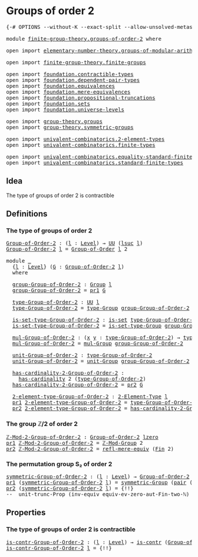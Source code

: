 # Groups of order 2

<pre class="Agda"><a id="30" class="Symbol">{-#</a> <a id="34" class="Keyword">OPTIONS</a> <a id="42" class="Pragma">--without-K</a> <a id="54" class="Pragma">--exact-split</a> <a id="68" class="Pragma">--allow-unsolved-metas</a> <a id="91" class="Symbol">#-}</a>

<a id="96" class="Keyword">module</a> <a id="103" href="finite-group-theory.groups-of-order-2.html" class="Module">finite-group-theory.groups-of-order-2</a> <a id="141" class="Keyword">where</a>

<a id="148" class="Keyword">open</a> <a id="153" class="Keyword">import</a> <a id="160" href="elementary-number-theory.groups-of-modular-arithmetic.html" class="Module">elementary-number-theory.groups-of-modular-arithmetic</a>

<a id="215" class="Keyword">open</a> <a id="220" class="Keyword">import</a> <a id="227" href="finite-group-theory.finite-groups.html" class="Module">finite-group-theory.finite-groups</a>

<a id="262" class="Keyword">open</a> <a id="267" class="Keyword">import</a> <a id="274" href="foundation.contractible-types.html" class="Module">foundation.contractible-types</a>
<a id="304" class="Keyword">open</a> <a id="309" class="Keyword">import</a> <a id="316" href="foundation.dependent-pair-types.html" class="Module">foundation.dependent-pair-types</a>
<a id="348" class="Keyword">open</a> <a id="353" class="Keyword">import</a> <a id="360" href="foundation.equivalences.html" class="Module">foundation.equivalences</a>
<a id="384" class="Keyword">open</a> <a id="389" class="Keyword">import</a> <a id="396" href="foundation.mere-equivalences.html" class="Module">foundation.mere-equivalences</a>
<a id="425" class="Keyword">open</a> <a id="430" class="Keyword">import</a> <a id="437" href="foundation.propositional-truncations.html" class="Module">foundation.propositional-truncations</a>
<a id="474" class="Keyword">open</a> <a id="479" class="Keyword">import</a> <a id="486" href="foundation.sets.html" class="Module">foundation.sets</a>
<a id="502" class="Keyword">open</a> <a id="507" class="Keyword">import</a> <a id="514" href="foundation.universe-levels.html" class="Module">foundation.universe-levels</a>

<a id="542" class="Keyword">open</a> <a id="547" class="Keyword">import</a> <a id="554" href="group-theory.groups.html" class="Module">group-theory.groups</a>
<a id="574" class="Keyword">open</a> <a id="579" class="Keyword">import</a> <a id="586" href="group-theory.symmetric-groups.html" class="Module">group-theory.symmetric-groups</a>

<a id="617" class="Keyword">open</a> <a id="622" class="Keyword">import</a> <a id="629" href="univalent-combinatorics.2-element-types.html" class="Module">univalent-combinatorics.2-element-types</a>
<a id="669" class="Keyword">open</a> <a id="674" class="Keyword">import</a> <a id="681" href="univalent-combinatorics.finite-types.html" class="Module">univalent-combinatorics.finite-types</a>

<a id="719" class="Keyword">open</a> <a id="724" class="Keyword">import</a> <a id="731" href="univalent-combinatorics.equality-standard-finite-types.html" class="Module">univalent-combinatorics.equality-standard-finite-types</a>
<a id="786" class="Keyword">open</a> <a id="791" class="Keyword">import</a> <a id="798" href="univalent-combinatorics.standard-finite-types.html" class="Module">univalent-combinatorics.standard-finite-types</a>
</pre>
## Idea

The type of groups of order 2 is contractible

## Definitions

### The type of groups of order 2

<pre class="Agda"><a id="Group-of-Order-2"></a><a id="964" href="finite-group-theory.groups-of-order-2.html#964" class="Function">Group-of-Order-2</a> <a id="981" class="Symbol">:</a> <a id="983" class="Symbol">(</a><a id="984" href="finite-group-theory.groups-of-order-2.html#984" class="Bound">l</a> <a id="986" class="Symbol">:</a> <a id="988" href="Agda.Primitive.html#597" class="Postulate">Level</a><a id="993" class="Symbol">)</a> <a id="995" class="Symbol">→</a> <a id="997" href="foundation-core.universe-levels.html#222" class="Primitive">UU</a> <a id="1000" class="Symbol">(</a><a id="1001" href="Agda.Primitive.html#780" class="Primitive">lsuc</a> <a id="1006" href="finite-group-theory.groups-of-order-2.html#984" class="Bound">l</a><a id="1007" class="Symbol">)</a>
<a id="1009" href="finite-group-theory.groups-of-order-2.html#964" class="Function">Group-of-Order-2</a> <a id="1026" href="finite-group-theory.groups-of-order-2.html#1026" class="Bound">l</a> <a id="1028" class="Symbol">=</a> <a id="1030" href="finite-group-theory.finite-groups.html#2126" class="Function">Group-of-Order</a> <a id="1045" href="finite-group-theory.groups-of-order-2.html#1026" class="Bound">l</a> <a id="1047" class="Number">2</a>

<a id="1050" class="Keyword">module</a> <a id="1057" href="finite-group-theory.groups-of-order-2.html#1057" class="Module">_</a>
  <a id="1061" class="Symbol">{</a><a id="1062" href="finite-group-theory.groups-of-order-2.html#1062" class="Bound">l</a> <a id="1064" class="Symbol">:</a> <a id="1066" href="Agda.Primitive.html#597" class="Postulate">Level</a><a id="1071" class="Symbol">}</a> <a id="1073" class="Symbol">(</a><a id="1074" href="finite-group-theory.groups-of-order-2.html#1074" class="Bound">G</a> <a id="1076" class="Symbol">:</a> <a id="1078" href="finite-group-theory.groups-of-order-2.html#964" class="Function">Group-of-Order-2</a> <a id="1095" href="finite-group-theory.groups-of-order-2.html#1062" class="Bound">l</a><a id="1096" class="Symbol">)</a>
  <a id="1100" class="Keyword">where</a>

  <a id="1109" href="finite-group-theory.groups-of-order-2.html#1109" class="Function">group-Group-of-Order-2</a> <a id="1132" class="Symbol">:</a> <a id="1134" href="group-theory.groups.html#2398" class="Function">Group</a> <a id="1140" href="finite-group-theory.groups-of-order-2.html#1062" class="Bound">l</a>
  <a id="1144" href="finite-group-theory.groups-of-order-2.html#1109" class="Function">group-Group-of-Order-2</a> <a id="1167" class="Symbol">=</a> <a id="1169" href="foundation-core.dependent-pair-types.html#592" class="Field">pr1</a> <a id="1173" href="finite-group-theory.groups-of-order-2.html#1074" class="Bound">G</a>

  <a id="1178" href="finite-group-theory.groups-of-order-2.html#1178" class="Function">type-Group-of-Order-2</a> <a id="1200" class="Symbol">:</a> <a id="1202" href="foundation-core.universe-levels.html#222" class="Primitive">UU</a> <a id="1205" href="finite-group-theory.groups-of-order-2.html#1062" class="Bound">l</a>
  <a id="1209" href="finite-group-theory.groups-of-order-2.html#1178" class="Function">type-Group-of-Order-2</a> <a id="1231" class="Symbol">=</a> <a id="1233" href="group-theory.groups.html#2641" class="Function">type-Group</a> <a id="1244" href="finite-group-theory.groups-of-order-2.html#1109" class="Function">group-Group-of-Order-2</a>

  <a id="1270" href="finite-group-theory.groups-of-order-2.html#1270" class="Function">is-set-type-Group-of-Order-2</a> <a id="1299" class="Symbol">:</a> <a id="1301" href="foundation-core.sets.html#1099" class="Function">is-set</a> <a id="1308" href="finite-group-theory.groups-of-order-2.html#1178" class="Function">type-Group-of-Order-2</a>
  <a id="1332" href="finite-group-theory.groups-of-order-2.html#1270" class="Function">is-set-type-Group-of-Order-2</a> <a id="1361" class="Symbol">=</a> <a id="1363" href="group-theory.groups.html#2693" class="Function">is-set-type-Group</a> <a id="1381" href="finite-group-theory.groups-of-order-2.html#1109" class="Function">group-Group-of-Order-2</a>

  <a id="1407" href="finite-group-theory.groups-of-order-2.html#1407" class="Function">mul-Group-of-Order-2</a> <a id="1428" class="Symbol">:</a> <a id="1430" class="Symbol">(</a><a id="1431" href="finite-group-theory.groups-of-order-2.html#1431" class="Bound">x</a> <a id="1433" href="finite-group-theory.groups-of-order-2.html#1433" class="Bound">y</a> <a id="1435" class="Symbol">:</a> <a id="1437" href="finite-group-theory.groups-of-order-2.html#1178" class="Function">type-Group-of-Order-2</a><a id="1458" class="Symbol">)</a> <a id="1460" class="Symbol">→</a> <a id="1462" href="finite-group-theory.groups-of-order-2.html#1178" class="Function">type-Group-of-Order-2</a>
  <a id="1486" href="finite-group-theory.groups-of-order-2.html#1407" class="Function">mul-Group-of-Order-2</a> <a id="1507" class="Symbol">=</a> <a id="1509" href="group-theory.groups.html#2886" class="Function">mul-Group</a> <a id="1519" href="finite-group-theory.groups-of-order-2.html#1109" class="Function">group-Group-of-Order-2</a>

  <a id="1545" href="finite-group-theory.groups-of-order-2.html#1545" class="Function">unit-Group-of-Order-2</a> <a id="1567" class="Symbol">:</a> <a id="1569" href="finite-group-theory.groups-of-order-2.html#1178" class="Function">type-Group-of-Order-2</a>
  <a id="1593" href="finite-group-theory.groups-of-order-2.html#1545" class="Function">unit-Group-of-Order-2</a> <a id="1615" class="Symbol">=</a> <a id="1617" href="group-theory.groups.html#3677" class="Function">unit-Group</a> <a id="1628" href="finite-group-theory.groups-of-order-2.html#1109" class="Function">group-Group-of-Order-2</a>

  <a id="1654" href="finite-group-theory.groups-of-order-2.html#1654" class="Function">has-cardinality-2-Group-of-Order-2</a> <a id="1689" class="Symbol">:</a>
    <a id="1695" href="univalent-combinatorics.finite-types.html#4392" class="Function">has-cardinality</a> <a id="1711" class="Number">2</a> <a id="1713" class="Symbol">(</a><a id="1714" href="finite-group-theory.groups-of-order-2.html#1178" class="Function">type-Group-of-Order-2</a><a id="1735" class="Symbol">)</a>
  <a id="1739" href="finite-group-theory.groups-of-order-2.html#1654" class="Function">has-cardinality-2-Group-of-Order-2</a> <a id="1774" class="Symbol">=</a> <a id="1776" href="foundation-core.dependent-pair-types.html#604" class="Field">pr2</a> <a id="1780" href="finite-group-theory.groups-of-order-2.html#1074" class="Bound">G</a>

  <a id="1785" href="finite-group-theory.groups-of-order-2.html#1785" class="Function">2-element-type-Group-of-Order-2</a> <a id="1817" class="Symbol">:</a> <a id="1819" href="univalent-combinatorics.2-element-types.html#4743" class="Function">2-Element-Type</a> <a id="1834" href="finite-group-theory.groups-of-order-2.html#1062" class="Bound">l</a>
  <a id="1838" href="foundation-core.dependent-pair-types.html#592" class="Field">pr1</a> <a id="1842" href="finite-group-theory.groups-of-order-2.html#1785" class="Function">2-element-type-Group-of-Order-2</a> <a id="1874" class="Symbol">=</a> <a id="1876" href="finite-group-theory.groups-of-order-2.html#1178" class="Function">type-Group-of-Order-2</a>
  <a id="1900" href="foundation-core.dependent-pair-types.html#604" class="Field">pr2</a> <a id="1904" href="finite-group-theory.groups-of-order-2.html#1785" class="Function">2-element-type-Group-of-Order-2</a> <a id="1936" class="Symbol">=</a> <a id="1938" href="finite-group-theory.groups-of-order-2.html#1654" class="Function">has-cardinality-2-Group-of-Order-2</a>
</pre>
### The group ℤ/2 of order 2

<pre class="Agda"><a id="ℤ-Mod-2-Group-of-Order-2"></a><a id="2016" href="finite-group-theory.groups-of-order-2.html#2016" class="Function">ℤ-Mod-2-Group-of-Order-2</a> <a id="2041" class="Symbol">:</a> <a id="2043" href="finite-group-theory.groups-of-order-2.html#964" class="Function">Group-of-Order-2</a> <a id="2060" href="Agda.Primitive.html#764" class="Primitive">lzero</a>
<a id="2066" href="foundation-core.dependent-pair-types.html#592" class="Field">pr1</a> <a id="2070" href="finite-group-theory.groups-of-order-2.html#2016" class="Function">ℤ-Mod-2-Group-of-Order-2</a> <a id="2095" class="Symbol">=</a> <a id="2097" href="elementary-number-theory.groups-of-modular-arithmetic.html#991" class="Function">ℤ-Mod-Group</a> <a id="2109" class="Number">2</a>
<a id="2111" href="foundation-core.dependent-pair-types.html#604" class="Field">pr2</a> <a id="2115" href="finite-group-theory.groups-of-order-2.html#2016" class="Function">ℤ-Mod-2-Group-of-Order-2</a> <a id="2140" class="Symbol">=</a> <a id="2142" href="foundation.mere-equivalences.html#1762" class="Function">refl-mere-equiv</a> <a id="2158" class="Symbol">(</a><a id="2159" href="univalent-combinatorics.standard-finite-types.html#2085" class="Function">Fin</a> <a id="2163" class="Number">2</a><a id="2164" class="Symbol">)</a>
</pre>
### The permutation group S₂ of order 2

<pre class="Agda"><a id="symmetric-Group-of-Order-2"></a><a id="2220" href="finite-group-theory.groups-of-order-2.html#2220" class="Function">symmetric-Group-of-Order-2</a> <a id="2247" class="Symbol">:</a> <a id="2249" class="Symbol">(</a><a id="2250" href="finite-group-theory.groups-of-order-2.html#2250" class="Bound">l</a> <a id="2252" class="Symbol">:</a> <a id="2254" href="Agda.Primitive.html#597" class="Postulate">Level</a><a id="2259" class="Symbol">)</a> <a id="2261" class="Symbol">→</a> <a id="2263" href="finite-group-theory.groups-of-order-2.html#964" class="Function">Group-of-Order-2</a> <a id="2280" href="finite-group-theory.groups-of-order-2.html#2250" class="Bound">l</a>
<a id="2282" href="foundation-core.dependent-pair-types.html#592" class="Field">pr1</a> <a id="2286" class="Symbol">(</a><a id="2287" href="finite-group-theory.groups-of-order-2.html#2220" class="Function">symmetric-Group-of-Order-2</a> <a id="2314" href="finite-group-theory.groups-of-order-2.html#2314" class="Bound">l</a><a id="2315" class="Symbol">)</a> <a id="2317" class="Symbol">=</a> <a id="2319" href="group-theory.symmetric-groups.html#2105" class="Function">symmetric-Group</a> <a id="2335" class="Symbol">(</a><a id="2336" href="foundation-core.dependent-pair-types.html#575" class="InductiveConstructor">pair</a> <a id="2341" class="Symbol">(</a><a id="2342" href="univalent-combinatorics.standard-finite-types.html#2999" class="Function">raise-Fin</a> <a id="2352" href="finite-group-theory.groups-of-order-2.html#2314" class="Bound">l</a> <a id="2354" class="Number">2</a><a id="2355" class="Symbol">)</a> <a id="2357" class="Hole">{!!}</a><a id="2361" class="Symbol">)</a>
<a id="2363" href="foundation-core.dependent-pair-types.html#604" class="Field">pr2</a> <a id="2367" class="Symbol">(</a><a id="2368" href="finite-group-theory.groups-of-order-2.html#2220" class="Function">symmetric-Group-of-Order-2</a> <a id="2395" href="finite-group-theory.groups-of-order-2.html#2395" class="Bound">l</a><a id="2396" class="Symbol">)</a> <a id="2398" class="Symbol">=</a> <a id="2400" class="Hole">{!!}</a>
<a id="2405" class="Comment">--  unit-trunc-Prop (inv-equiv equiv-ev-zero-aut-Fin-two-ℕ)</a>
</pre>
## Properties

### The type of groups of order 2 is contractible

<pre class="Agda"><a id="is-contr-Group-of-Order-2"></a><a id="2544" href="finite-group-theory.groups-of-order-2.html#2544" class="Function">is-contr-Group-of-Order-2</a> <a id="2570" class="Symbol">:</a> <a id="2572" class="Symbol">(</a><a id="2573" href="finite-group-theory.groups-of-order-2.html#2573" class="Bound">l</a> <a id="2575" class="Symbol">:</a> <a id="2577" href="Agda.Primitive.html#597" class="Postulate">Level</a><a id="2582" class="Symbol">)</a> <a id="2584" class="Symbol">→</a> <a id="2586" href="foundation-core.contractible-types.html#925" class="Function">is-contr</a> <a id="2595" class="Symbol">(</a><a id="2596" href="finite-group-theory.groups-of-order-2.html#964" class="Function">Group-of-Order-2</a> <a id="2613" href="finite-group-theory.groups-of-order-2.html#2573" class="Bound">l</a><a id="2614" class="Symbol">)</a>
<a id="2616" href="finite-group-theory.groups-of-order-2.html#2544" class="Function">is-contr-Group-of-Order-2</a> <a id="2642" href="finite-group-theory.groups-of-order-2.html#2642" class="Bound">l</a> <a id="2644" class="Symbol">=</a> <a id="2646" class="Hole">{!!}</a>
</pre>
